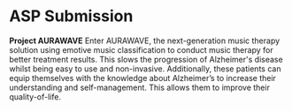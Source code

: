# ASP Submission

**Project AURAWAVE**
Enter AURAWAVE, the next-generation music therapy solution using emotive music classification to conduct music therapy for better treatment results. This slows the progression of Alzheimer's disease whilst being easy to use and non-invasive. Additionally, these patients can equip themselves with the knowledge about Alzheimer’s to increase their understanding and self-management. This allows them to improve their quality-of-life.
